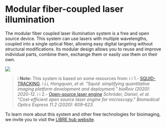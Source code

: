# Modular fiber-coupled laser illumination

The modular fiber coupled laser illumination system is a free and open source device. This system can use lasers with multiple wavelengths, coupled into a single optical fiber, allowing easy digital targeting without structural modifications. Its modular design allows you to reuse and improve individual parts, combine them, exchange them or easily use them on their own.

![](images/modulolaser4.jpg)


>i **Note:** This system is based on some resources from:
>i 
>i 1.- [SQUID-TRACKING](https://github.com/prakashlab/squid-tracking).
>i *Li, Hongquan, et al. "Squid: simplifying quantitative imaging platform development and deployment." bioRxiv (2020): 2020-12.*
>i 
>i 2.- [Open-source laser engine](https://github.com/ries-lab/LaserEngine) *Schröder, Daniel, et al. "Cost-efficient open source laser engine for microscopy." Biomedical Optics Express 11.2 (2020): 609-623.*

To learn more about this system and other free technologies for bioimaging, we invite you to visit the [LIBRE hub website](https://librehub.github.io/).